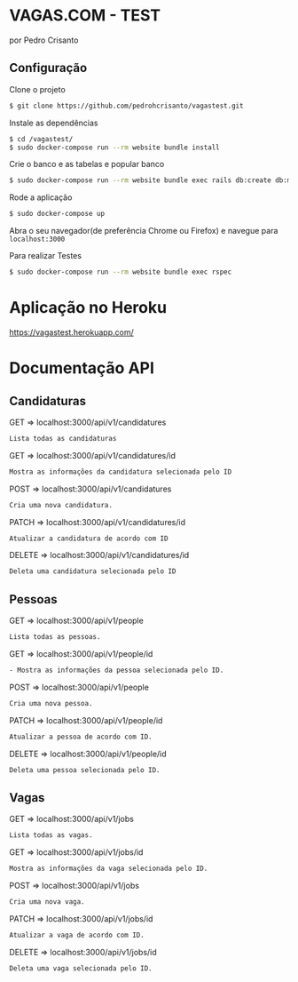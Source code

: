 # VAGAS.COM - TEST
por Pedro Crisanto
## Configuração

Clone o projeto

```sh
$ git clone https://github.com/pedrohcrisanto/vagastest.git
```

Instale as dependências
```sh
$ cd /vagastest/
$ sudo docker-compose run --rm website bundle install
```

Crie o banco e as tabelas e popular banco
```sh
$ sudo docker-compose run --rm website bundle exec rails db:create db:migrate db:seed
```

Rode a aplicação
```sh
$ sudo docker-compose up
```

Abra o seu navegador(de preferência Chrome ou Firefox) e navegue para `localhost:3000`

Para realizar Testes
```sh
$ sudo docker-compose run --rm website bundle exec rspec
```
# Aplicação no Heroku
https://vagastest.herokuapp.com/

# Documentação API
          
## Candidaturas
 GET => localhost:3000/api/v1/candidatures
  ```sh
  Lista todas as candidaturas
 ```
 GET => localhost:3000/api/v1/candidatures/id
   ```sh
  Mostra as informações da candidatura selecionada pelo ID
   ```
 POST => localhost:3000/api/v1/candidatures
   ```sh
  Cria uma nova candidatura.
   ```
 PATCH => localhost:3000/api/v1/candidatures/id
   ```sh
  Atualizar a candidatura de acordo com ID
   ```
 DELETE => localhost:3000/api/v1/candidatures/id
   ```sh
  Deleta uma candidatura selecionada pelo ID
   ```
          
  ## Pessoas
 GET 	=> localhost:3000/api/v1/people
   ```sh
  Lista todas as pessoas.
   ```
 GET 	=> localhost:3000/api/v1/people/id
   ```sh
  - Mostra as informações da pessoa selecionada pelo ID.
   ```
 POST => localhost:3000/api/v1/people
   ```sh
  Cria uma nova pessoa.
   ```
 PATCH => localhost:3000/api/v1/people/id
   ```sh
  Atualizar a pessoa de acordo com ID.
   ```
 DELETE => localhost:3000/api/v1/people/id
   ```sh
  Deleta uma pessoa selecionada pelo ID.
   ```
 ## Vagas
 GET => localhost:3000/api/v1/jobs
   ```sh
  Lista todas as vagas.
   ```
 GET => localhost:3000/api/v1/jobs/id
   ```sh
  Mostra as informações da vaga selecionada pelo ID.
   ```
 POST => localhost:3000/api/v1/jobs
   ```sh
  Cria uma nova vaga.
   ```
 PATCH => localhost:3000/api/v1/jobs/id
   ```sh
  Atualizar a vaga de acordo com ID.
   ```
 DELETE => localhost:3000/api/v1/jobs/id
   ```sh
  Deleta uma vaga selecionada pelo ID.     
   ```
